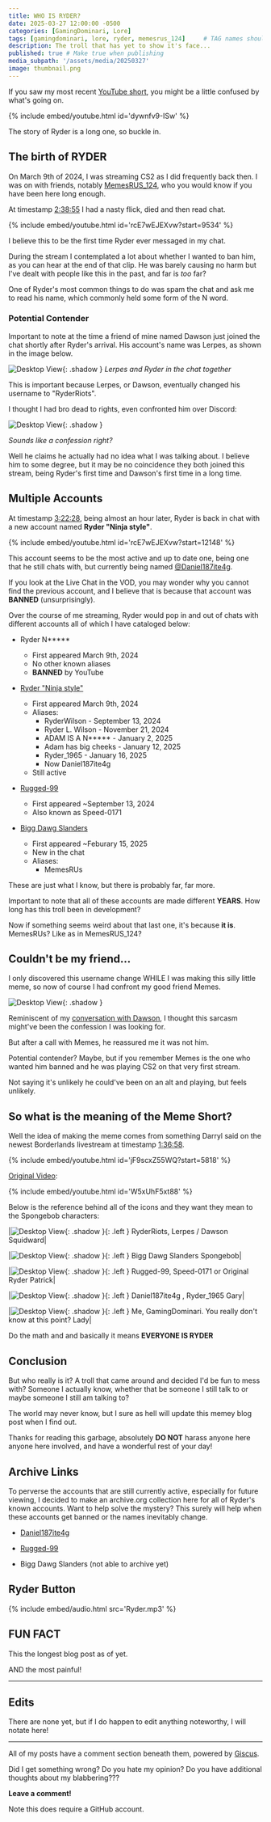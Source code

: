```yaml
---
title: WHO IS RYDER?
date: 2025-03-27 12:00:00 -0500
categories: [GamingDominari, Lore]
tags: [gamingdominari, lore, ryder, memesrus_124]     # TAG names should always be lowercase
description: The troll that has yet to show it's face...
published: true # Make true when publishing
media_subpath: '/assets/media/20250327'
image: thumbnail.png
---
```


If you saw my most recent [YouTube short](https://youtube.com/shorts/dywnfv9-ISw?si=Hv_CS8W9iqavU4ET), you might be a little confused by what's going on.

{% include embed/youtube.html id='dywnfv9-ISw' %}

The story of Ryder is a long one, so buckle in.

## The birth of RYDER

On March 9th of 2024, I was streaming CS2 as I did frequently back then. I was on with friends, notably [MemesRUS_124](https://linktr.ee/memesrus_124), 
who you would know if you have been here long enough. 

At timestamp [2:38:55](https://youtube.com/clip/UgkxkT0pnKew4l4cC8MW7oLI6eagl3dpCRa9?si=gLfT8see0iDJ11l5) I had a nasty flick, died and then read chat.

{% include embed/youtube.html id='rcE7wEJEXvw?start=9534' %}

I believe this to be the first time Ryder ever messaged in my chat.

During the stream I contemplated a lot about whether I wanted to ban him, as you can hear at the end of that clip.
He was barely causing no harm but I've dealt with people like this in the past, and far is *too* far?

One of Ryder's most common things to do was spam the chat and ask me to read his name, which commonly held some form of the N word.

### Potential Contender

Important to note at the time a friend of mine named Dawson just joined the chat shortly after Ryder's arrival. 
His account's name was Lerpes, as shown in the image below.

![Desktop View](lerpes.png){: .shadow }
_Lerpes and Ryder in the chat together_

This is important because Lerpes, or Dawson, eventually changed his username to "RyderRiots".

I thought I had bro dead to rights, even confronted him over Discord:

![Desktop View](RyderRiotsChat.png){: .shadow }

*Sounds like a confession right?*

Well he claims he actually had no idea what I was talking about. 
I believe him to some degree, but it may be no coincidence they both joined this stream, 
being Ryder's first time and Dawson's first time in a long time.

## Multiple Accounts

At timestamp [3:22:28](https://www.youtube.com/live/rcE7wEJEXvw?si=o3KjsgSR3v3gU1ZG&t=12148), 
being almost an hour later, Ryder is back in chat with a new account named **Ryder "Ninja style"**.

{% include embed/youtube.html id='rcE7wEJEXvw?start=12148' %}

This account seems to be the most active and up to date one, being one that he still chats with, 
but currently being named [@Daniel187ite4g](https://www.youtube.com/channel/UCOI9DFMF-YFt3yE2KtktpgQ).

If you look at the Live Chat in the VOD, you may wonder why you cannot find the previous account, 
and I believe that is because that account was **BANNED** (unsurprisingly).

Over the course of me streaming, Ryder would pop in and out of chats with different accounts 
all of which I have cataloged below:

- Ryder N*****
	- First appeared March 9th, 2024
	- No other known aliases
	- **BANNED** by YouTube
	
- [Ryder "Ninja style"](https://www.youtube.com/channel/UCOI9DFMF-YFt3yE2KtktpgQ)
	- First appeared March 9th, 2024
	- Aliases:
		- RyderWilson - September 13, 2024
		- Ryder L. Wilson - November 21, 2024
		- ADAM IS A N***** - January 2, 2025
		- Adam has big cheeks - January 12, 2025
		- Ryder_1965 - January 16, 2025
		- Now Daniel187ite4g 
	- Still active
	
- [Rugged-99](https://www.youtube.com/@Speed-0171)
	- First appeared ~September 13, 2024
	- Also known as Speed-0171
	
- [Bigg Dawg Slanders](https://www.youtube.com/channel/UCjB-rxBcInC0h_C9HbCRfiQ)
	- First appeared ~Feburary 15, 2025
	- New in the chat
	- Aliases:
		- MemesRUs
		
These are just what I know, but there is probably far, far more.

Important to note that all of these accounts are made different **YEARS**. How long has this troll been in development?

Now if something seems weird about that last one, it's because **it is**. MemesRUs? Like as in MemesRUS_124?

## Couldn't be my friend...

I only discovered this username change WHILE I was making this silly little meme, 
so now of course I had confront my good friend Memes.

![Desktop View](MemesChat.jpg){: .shadow }

Reminiscent of my [conversation with Dawson](#potential-contender), 
I thought this sarcasm might've been the confession I was looking for.

But after a call with Memes, he reassured me it was not him.

Potential contender? Maybe, but if you remember Memes is the one who wanted him banned and he was playing CS2 on that very first stream.

Not saying it's unlikely he could've been on an alt and playing, but feels unlikely.

## So what is the meaning of the Meme Short?

Well the idea of making the meme comes from something Darryl said on the newest Borderlands 
livestream at timestamp [1:36:58](https://youtube.com/clip/UgkxmFmRjkMjhRuXH1cXV84tg_jZMfpL8G9E?si=bz5NXTi0qDnT1rKb).

{% include embed/youtube.html id='jF9scxZ55WQ?start=5818' %}

[Original Video](https://youtu.be/W5xUhF5xt88?si=Vil8tuAyzl_yZI53):

{% include embed/youtube.html id='W5xUhF5xt88' %}

Below is the reference behind all of the icons and they want they mean to the Spongebob characters:

|![Desktop View](RyderRiots.jpg){: .shadow }{: .left } RyderRiots, Lerpes / Dawson
Squidward|

|![Desktop View](Bigdawg.jpg){: .shadow }{: .left } Bigg Dawg Slanders
Spongebob|

|![Desktop View](R.jpg){: .shadow }{: .left } Rugged-99, Speed-0171 or Original Ryder
Patrick|

|![Desktop View](Ryder.jpg){: .shadow }{: .left } Daniel187ite4g , Ryder_1965
Gary|

|![Desktop View](Me.jpg){: .shadow }{: .left } Me, GamingDominari. You really don't know at this point?
Lady|

Do the math and and basically it means **EVERYONE IS RYDER**

## Conclusion

But who really is it? A troll that came around and decided I'd be fun to mess with? 
Someone I actually know, whether that be someone I still talk to or maybe someone I still am talking to?

The world may never know, but I sure as hell will update this memey blog post when I find out.

Thanks for reading this garbage, absolutely **DO NOT** harass anyone here anyone here involved, and have a wonderful rest of your day!

## Archive Links

To perverse the accounts that are still currently active, especially for future viewing, 
I decided to make an archive.org collection here for all of Ryder's known accounts. 
Want to help solve the mystery? This surely will help when these accounts get banned or the names inevitably change.

- [Daniel187ite4g](https://web.archive.org/web/20250327232308/https://www.youtube.com/web/20250327232308/https://www.youtube.com/channel/UCOI9DFMF-YFt3yE2KtktpgQ)

- [Rugged-99](https://web.archive.org/web/20241125100826/https://www.youtube.com/@Speed-0171)

- Bigg Dawg Slanders (not able to archive yet)

## Ryder Button

{% include embed/audio.html src='Ryder.mp3' %}

## FUN FACT

This the longest blog post as of yet.

AND the most painful!

---

## Edits

There are none yet, but if I do happen to edit anything noteworthy, I will notate here!

---

All of my posts have a comment section beneath them, powered by [Giscus](https://giscus.app/).

Did I get something wrong? Do you hate my opinion? Do you have additional thoughts about my blabbering???

**Leave a comment!**

Note this does require a GitHub account.